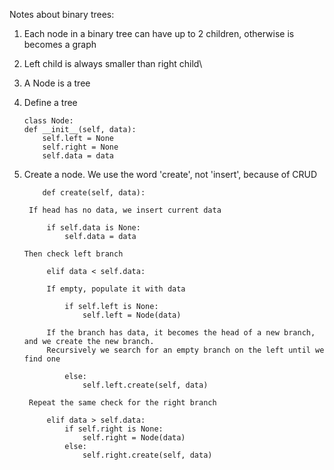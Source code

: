 Notes about binary trees:
1. Each node  in a binary tree can have up to 2 children, otherwise is becomes a graph
2. Left child is always smaller than right child\
3. A Node is a tree
4. Define a tree  
    ```
    class Node:
    def __init__(self, data):   
        self.left = None   
        self.right = None   
        self.data = data
    ```
5. Create a node. We use the word 'create', not 'insert', because of CRUD
   ```
       def create(self, data):
   ```
   
        If head has no data, we insert current data
   
   ```
        if self.data is None:
            self.data = data
   ```
       Then check left branch
   ```
        elif data < self.data:
   ```
            If empty, populate it with data
   ```
            if self.left is None:
                self.left = Node(data)
   ```
            If the branch has data, it becomes the head of a new branch, and we create the new branch.  
            Recursively we search for an empty branch on the left until we find one
   ```
            else:
                self.left.create(self, data)
   ```
        Repeat the same check for the right branch
   ```
        elif data > self.data:
            if self.right is None:
                self.right = Node(data)
            else:
                self.right.create(self, data)
   ```
       
